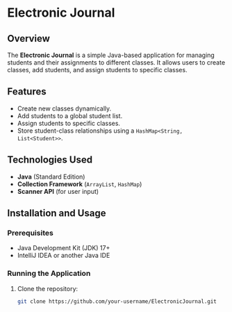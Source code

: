 # Electronic Journal

## Overview
The **Electronic Journal** is a simple Java-based application for managing students and their assignments to different classes. It allows users to create classes, add students, and assign students to specific classes.

## Features
- Create new classes dynamically.
- Add students to a global student list.
- Assign students to specific classes.
- Store student-class relationships using a `HashMap<String, List<Student>>`.

## Technologies Used
- **Java** (Standard Edition)
- **Collection Framework** (`ArrayList`, `HashMap`)
- **Scanner API** (for user input)

## Installation and Usage
### Prerequisites
- Java Development Kit (JDK) 17+
- IntelliJ IDEA or another Java IDE

### Running the Application
1. Clone the repository:
   ```sh
   git clone https://github.com/your-username/ElectronicJournal.git

